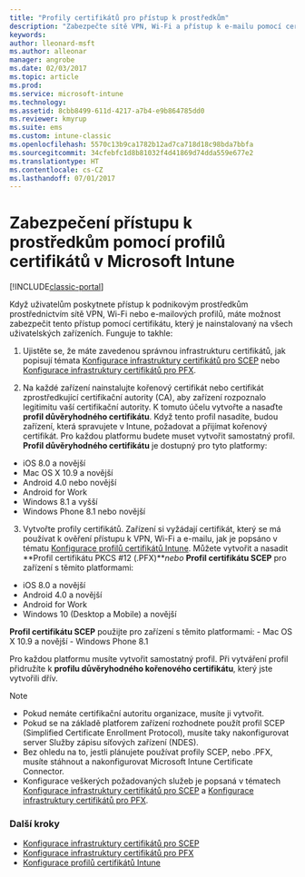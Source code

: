 ```yaml
---
title: "Profily certifikátů pro přístup k prostředkům"
description: "Zabezpečte sítě VPN, Wi-Fi a přístup k e-mailu pomocí certifikátu nainstalovaného na každé zařízení uživatele."
keywords: 
author: lleonard-msft
ms.author: alleonar
manager: angrobe
ms.date: 02/03/2017
ms.topic: article
ms.prod: 
ms.service: microsoft-intune
ms.technology: 
ms.assetid: 8cbb8499-611d-4217-a7b4-e9b864785dd0
ms.reviewer: kmyrup
ms.suite: ems
ms.custom: intune-classic
ms.openlocfilehash: 5570c13b9ca1782b12ad7ca718d18c98bda7bbfa
ms.sourcegitcommit: 34cfebfc1d8b81032f4d41869d74dda559e677e2
ms.translationtype: HT
ms.contentlocale: cs-CZ
ms.lasthandoff: 07/01/2017
---
```

# <a name="secure-resource-access-with-certificate-profiles-in-microsoft-intune"></a>Zabezpečení přístupu k prostředkům pomocí profilů certifikátů v Microsoft Intune

[!INCLUDE[classic-portal](../includes/classic-portal.md)]

Když uživatelům poskytnete přístup k podnikovým prostředkům prostřednictvím sítě VPN, Wi-Fi nebo e-mailových profilů, máte možnost zabezpečit tento přístup pomocí certifikátu, který je nainstalovaný na všech uživatelských zařízeních. Funguje to takhle:

1. Ujistěte se, že máte zavedenou správnou infrastrukturu certifikátů, jak popisují témata [Konfigurace infrastruktury certifikátů pro SCEP](configure-certificate-infrastructure-for-scep.md) nebo [Konfigurace infrastruktury certifikátů pro PFX](configure-certificate-infrastructure-for-pfx.md).

2. Na každé zařízení nainstalujte kořenový certifikát nebo certifikát zprostředkující certifikační autority (CA), aby zařízení rozpoznalo legitimitu vaší certifikační autority. K tomuto účelu vytvořte a nasaďte **profil důvěryhodného certifikátu**. Když tento profil nasadíte, budou zařízení, která spravujete v Intune, požadovat a přijímat kořenový certifikát. Pro každou platformu budete muset vytvořit samostatný profil. **Profil důvěryhodného certifikátu** je dostupný pro tyto platformy:
 -  iOS 8.0 a novější
 -  Mac OS X 10.9 a novější
 -  Android 4.0 nebo novější
 -  Android for Work
 -  Windows 8.1 a vyšší
 -  Windows Phone 8.1 nebo novější

3. Vytvořte profily certifikátů. Zařízení si vyžádají certifikát, který se má používat k ověření přístupu k VPN, Wi-Fi a e-mailu, jak je popsáno v tématu [Konfigurace profilů certifikátů Intune](configure-intune-certificate-profiles.md). Můžete vytvořit a nasadit **Profil certifikátu PKCS #12 (.PFX)***nebo* **Profil certifikátu SCEP** pro zařízení s těmito platformami:

  -  iOS 8.0 a novější
  -  Android 4.0 a novější
  -  Android for Work
  -  Windows 10 (Desktop a Mobile) a novější

  **Profil certifikátu SCEP** použijte pro zařízení s těmito platformami:
    -   Mac OS X 10.9 a novější
    -   Windows Phone 8.1

Pro každou platformu musíte vytvořit samostatný profil. Při vytváření profil přidružíte k **profilu důvěryhodného kořenového certifikátu**, který jste vytvořili dřív.

> [!NOTE]           
> - Pokud nemáte certifikační autoritu organizace, musíte ji vytvořit.
>- Pokud se na základě platforem zařízení rozhodnete použít profil SCEP (Simplified Certificate Enrollment Protocol), musíte taky nakonfigurovat server Služby zápisu síťových zařízení (NDES).
>-  Bez ohledu na to, jestli plánujete používat profily SCEP, nebo .PFX, musíte stáhnout a nakonfigurovat Microsoft Intune Certificate Connector.
>-  Konfigurace veškerých požadovaných služeb je popsaná v tématech [Konfigurace infrastruktury certifikátů pro SCEP](configure-certificate-infrastructure-for-scep.md) a [Konfigurace infrastruktury certifikátů pro PFX](configure-certificate-infrastructure-for-pfx.md).

### <a name="next-steps"></a>Další kroky
- [Konfigurace infrastruktury certifikátů pro SCEP](configure-certificate-infrastructure-for-scep.md)
- [Konfigurace infrastruktury certifikátů pro PFX](configure-certificate-infrastructure-for-pfx.md)
- [Konfigurace profilů certifikátů Intune](configure-intune-certificate-profiles.md)
